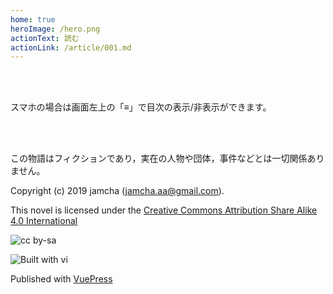```yaml
---
home: true
heroImage: /hero.png
actionText: 読む
actionLink: /article/001.md
---
```


<br>
<br>

スマホの場合は画面左上の「≡」で目次の表示/非表示ができます。

<br>
<br>

この物語はフィクションであり，実在の人物や団体，事件などとは一切関係ありません。

Copyright (c) 2019 jamcha (jamcha.aa@gmail.com).  


This novel is licensed under the [Creative Commons Attribution Share Alike 4.0 International](https://creativecommons.org/licenses/by-sa/4.0/deed)

![cc by-sa](https://i.creativecommons.org/l/by-sa/4.0/88x31.png)

![Built with vi](http://ex-vi.sourceforge.net/pics/vi_logo_by_urmas_reinsalu.png)

Published with [VuePress](https://vuepress.vuejs.org/)

